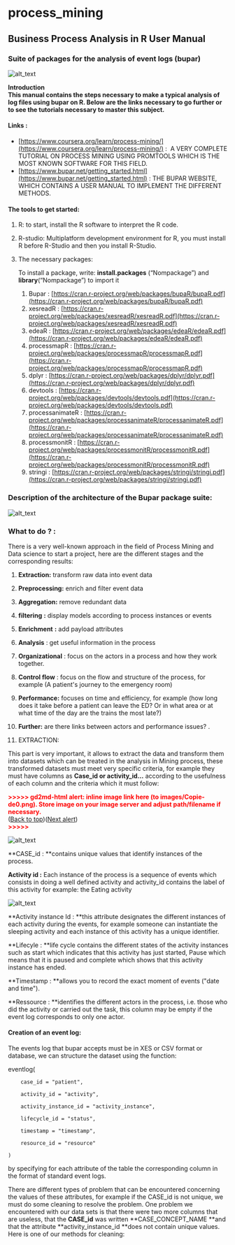 # process_mining

<h2>Business Process Analysis in R User Manual</h2>


<h3>Suite of packages for the analysis of event logs (bupar)</h3>

![alt_text](images/Manuel-d0.png "image_tooltip")


**Introduction \
This manual contains the steps necessary to make a typical analysis of log files using bupar on R. Below are the links necessary to go further or to see the tutorials necessary to master this subject.**

<h4>Links :</h4>




*   [https://www.coursera.org/learn/process-mining/](https://www.coursera.org/learn/process-mining/) :  A VERY COMPLETE TUTORIAL ON PROCESS MINING USING PROMTOOLS WHICH IS THE MOST KNOWN SOFTWARE FOR THIS FIELD.
*   [https://www.bupar.net/getting_started.html](https://www.bupar.net/getting_started.html) : THE BUPAR WEBSITE, WHICH CONTAINS A USER MANUAL TO IMPLEMENT THE DIFFERENT METHODS.

<h4>The tools to get started:</h4>




1. R: to start, install the R software to interpret the R code.
2. R-studio: Multiplatform development environment for R, you must install R before R-Studio and then you install R-Studio.
3. The necessary packages:

    To install a package, write: **install.packages** (“Nompackage”) and **library**(“Nompackage”) to import it

    1. Bupar : [https://cran.r-project.org/web/packages/bupaR/bupaR.pdf](https://cran.r-project.org/web/packages/bupaR/bupaR.pdf)
    2. xesreadR : [https://cran.r-project.org/web/packages/xesreadR/xesreadR.pdf](https://cran.r-project.org/web/packages/xesreadR/xesreadR.pdf)
    3. edeaR : [https://cran.r-project.org/web/packages/edeaR/edeaR.pdf](https://cran.r-project.org/web/packages/edeaR/edeaR.pdf)
    4. processmapR : [https://cran.r-project.org/web/packages/processmapR/processmapR.pdf](https://cran.r-project.org/web/packages/processmapR/processmapR.pdf)
    5. dplyr : [https://cran.r-project.org/web/packages/dplyr/dplyr.pdf](https://cran.r-project.org/web/packages/dplyr/dplyr.pdf)
    6. devtools : [https://cran.r-project.org/web/packages/devtools/devtools.pdf](https://cran.r-project.org/web/packages/devtools/devtools.pdf)
    7. processanimateR : [https://cran.r-project.org/web/packages/processanimateR/processanimateR.pdf](https://cran.r-project.org/web/packages/processanimateR/processanimateR.pdf)
    8. processmonitR  : [https://cran.r-project.org/web/packages/processmonitR/processmonitR.pdf](https://cran.r-project.org/web/packages/processmonitR/processmonitR.pdf)
    9. stringi : [https://cran.r-project.org/web/packages/stringi/stringi.pdf](https://cran.r-project.org/web/packages/stringi/stringi.pdf)

<h3>Description of the architecture of the Bupar package suite:</h3>


![alt_text](images/Manuel-d1.png "image_tooltip")



<h3>What to do ? :</h3>


There is a very well-known approach in the field of Process Mining and Data science to start a project, here are the different stages and the corresponding results:



1. **Extraction:** transform raw data into event data
2. **Preprocessing:** enrich and filter event data
1. **Aggregation:**  remove redundant data
2. **filtering** **:** display models according to process instances or events
3. **Enrichment** **:**  add payload attributes
3. **Analysis** : get useful information in the process
1. **Organizational** : focus on the actors in a process and how they work together.
2. **Control flow** : focus on the flow and structure of the process, for example (A patient's journey to the emergency room)
3. **Performance:** focuses on time and efficiency, for example (how long does it take before a patient can leave the ED? Or in what area or at what time of the day are the trains the most late?)
4. **Further:** are there links between actors and performance issues? .


1. EXTRACTION:

This part is very important, it allows to extract the data and transform them into datasets which can be treated in the analysis in Mining process, these transformed datasets must meet very specific criteria, for example they must have columns as **Case_id or activity_id…** according to the usefulness of each column and the criteria which it must follow:



<p id="gdcalert1" ><span style="color: red; font-weight: bold">>>>>>  gd2md-html alert: inline image link here (to images/Copie-de0.png). Store image on your image server and adjust path/filename if necessary. </span><br>(<a href="#">Back to top</a>)(<a href="#gdcalert2">Next alert</a>)<br><span style="color: red; font-weight: bold">>>>>> </span></p>


![alt_text](images/Manuel-d2.png "image_tooltip")


**CASE_id : **contains unique values ​​that identify instances of the process.

**Activity id :** Each instance of the process is a sequence of events which consists in doing a well defined activity and activity_id contains the label of this activity for example: the Eating activity

![alt_text](images/Manuel-d3.png "image_tooltip")

**Activity instance Id : **this attribute designates the different instances of each activity during the events, for example someone can instantiate the sleeping activity and each instance of this activity has a unique identifier.

**Lifecyle : **life cycle contains the different states of the activity instances such as start which indicates that this activity has just started, Pause which means that it is paused and complete which shows that this activity instance has ended.

**Timestamp : **allows you to record the exact moment of events ("date and time").

**Ressource : **identifies the different actors in the process, i.e. those who did the activity or carried out the task, this column may be empty if the event log corresponds to only one actor.


#### Creation of an event log:

The events log that bupar accepts must be in XES or CSV format or database, we can structure the dataset using the function:

 eventlog(

        case_id = "patient",

        activity_id = "activity",

        activity_instance_id = "activity_instance",

        lifecycle_id = "status",

        timestamp = "timestamp",

        resource_id = "resource"

    )

by specifying for each attribute of the table the corresponding column in the format of standard event logs.

There are different types of problem that can be encountered concerning the values ​​of these attributes, for example if the CASE_id is not unique, we must do some cleaning to resolve the problem. One problem we encountered with our data sets is that there were two more columns that are useless, that the **CASE_id** was written **CASE_CONCEPT_NAME **and that the attribute **activity_instance_id **does not contain unique values. Here is one of our methods for cleaning:


<!-- Docs to Markdown version 1.0β17 -->
